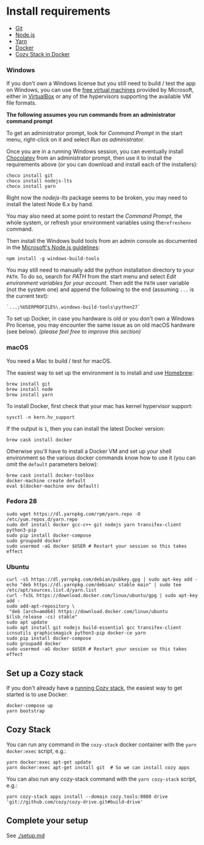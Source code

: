 # Install requirements

-   [Git](https://git-scm.com/)
-   [Node.js](https://nodejs.org/)
-   [Yarn](https://yarnpkg.com/)
-   [Docker](https://www.docker.com/)
-   [Cozy Stack in Docker](#set-up-a-cozy-stack)

### Windows

If you don't own a Windows license but you still need to build / test the app
on Windows, you can use the
[free virtual machines](https://developer.microsoft.com/en-us/microsoft-edge/tools/vms/)
provided by Microsoft, either in [VirtualBox](https://www.virtualbox.org/) or
any of the hypervisors supporting the available VM file formats.

**The following assumes you run commands from an administrator command prompt**

To get an administrator prompt, look for _Command Prompt_ in the start menu,
right-click on it and select _Run as administrator_.

Once you are in a running Windows session, you can eventually install
[Chocolatey](https://chocolatey.org/) from an administrator prompt, then use
it to install the requirements above (or you can download and install each of
the installers):

    choco install git
    choco install nodejs-lts
    choco install yarn

Right now the _nodejs-lts_ package seems to be broken, you may need to install
the latest Node 6.x by hand.

You may also need at some point to restart the _Command Prompt_, the whole
system, or refresh your environment variables using the`refreshenv` command.

Then install the Windows build tools from an admin console as documented in the
[Microsoft's Node.js guidelines](https://github.com/Microsoft/nodejs-guidelines/blob/master/windows-environment.md#environment-setup-and-configuration):

    npm install -g windows-build-tools

You may still need to manually add the python installation directory to your
`PATH`.
To do so, search for _PATH_ from the start menu and select
_Edit environment variables for your account_.
Then edit the `PATH` user variable (not the system one) and append the
following to the end (assuming `...` is the current text):

    `...;%USERPROFILE%\.windows-build-tools\python27`

To set up Docker, in case you hardware is old or you don't own a Windows Pro
license, you may encounter the same issue as on old macOS hardware (see below).
_(please feel free to improve this section)_

### macOS

You need a Mac to build / test for macOS.

The easiest way to set up the environment is to install and use
[Homebrew](https://brew.sh/):

    brew install git
    brew install node
    brew install yarn

To install Docker, first check that your mac has kernel hypervisor support:

    sysctl -n kern.hv_support

If the output is `1`, then you can install the latest Docker version:

    brew cask install docker

Otherwise you'll have to install a Docker VM and set up your shell environment
so the various docker commands know how to use it (you can omit the `default`
parameters below):

    brew cask install docker-toolbox
    docker-machine create default
    eval $(docker-machine env default)

### Fedora 28

    sudo wget https://dl.yarnpkg.com/rpm/yarn.repo -O /etc/yum.repos.d/yarn.repo
    sudo dnf install docker gcc-c++ git nodejs yarn transifex-client python3-pip
    sudo pip install docker-compose
    sudo groupadd docker
    sudo usermod -aG docker $USER # Restart your session so this takes effect

### Ubuntu

    curl -sS https://dl.yarnpkg.com/debian/pubkey.gpg | sudo apt-key add -
    echo "deb https://dl.yarnpkg.com/debian/ stable main" | sudo tee /etc/apt/sources.list.d/yarn.list
    curl -fsSL https://download.docker.com/linux/ubuntu/gpg | sudo apt-key add -
    sudo add-apt-repository \
     "deb [arch=amd64] https://download.docker.com/linux/ubuntu $(lsb_release -cs) stable"
    sudo apt update
    sudo apt install git nodejs build-essential gcc transifex-client icnsutils graphicsmagick python3-pip docker-ce yarn
    sudo pip install docker-compose
    sudo groupadd docker
    sudo usermod -aG docker $USER # Restart your session so this takes effect

## Set up a Cozy stack

If you don't already have a [running Cozy stack](https://github.com/cozy/cozy-stack/blob/master/docs/INSTALL.md), the easiest way to get started is to use Docker:

    docker-compose up
    yarn bootstrap

## Cozy Stack

You can run any command in the `cozy-stack` docker container with the
`yarn docker:exec` script, e.g.:

```
yarn docker:exec apt-get update
yarn docker:exec apt-get install git  # So we can install cozy apps
```

You can also run any cozy-stack command with the `yarn cozy-stack` script, e.g.:

```
yarn cozy-stack apps install --domain cozy.tools:8080 drive 'git://github.com/cozy/cozy-drive.git#build-drive'
```

## Complete your setup

See [./setup.md]()
